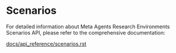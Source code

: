 # Scenarios

For detailed information about Meta Agents Research Environments Scenarios API, please refer to the comprehensive documentation:

[docs/api_reference/scenarios.rst](../../docs/api_reference/scenarios.rst)
